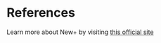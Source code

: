 # References

Learn more about New+ by visiting [this official site](https://aka.ms/PowerToysOverview_NewPlus)
